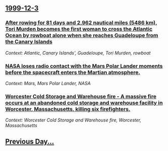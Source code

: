 ## [1999-12-3](/news/1999/12/3/index.md)

### [ After rowing for 81 days and 2,962 nautical miles (5486&nbsp;km), Tori Murden becomes the first woman to cross the Atlantic Ocean by rowboat alone when she reaches Guadeloupe from the Canary Islands](/news/1999/12/3/after-rowing-for-81-days-and-2-962-nautical-miles-5486-nbsp-km-tori-murden-becomes-the-first-woman-to-cross-the-atlantic-ocean-by-rowboa.md)
_Context: Atlantic, Canary Islands', Guadeloupe, Tori Murden, rowboat_

### [ NASA loses radio contact with the Mars Polar Lander moments before the spacecraft enters the Martian atmosphere.](/news/1999/12/3/nasa-loses-radio-contact-with-the-mars-polar-lander-moments-before-the-spacecraft-enters-the-martian-atmosphere.md)
_Context: Mars, Mars Polar Lander, NASA_

### [ Worcester Cold Storage and Warehouse fire - A massive fire occurs at an abandoned cold storage and warehouse facility in Worcester, Massachusetts, killing six firefighters.](/news/1999/12/3/worcester-cold-storage-and-warehouse-fire-a-massive-fire-occurs-at-an-abandoned-cold-storage-and-warehouse-facility-in-worcester-massach.md)
_Context: Worcester Cold Storage and Warehouse fire, Worcester, Massachusetts_

## [Previous Day...](/news/1999/12/2/index.md)


